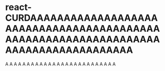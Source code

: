 # react-CURDAAAAAAAAAAAAAAAAAAAAAAAAAAAAAAAAAAAAAAAAAAAAAAAAAAAAAAAAAAAAAAAAAAAAAAAAAAAAAAAAAAAA
A
A
A
A
A
A
A
A
A
A
A
A
A
A
A
A
A
A
A
A
A
A
A
A
A
A